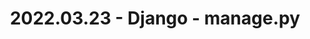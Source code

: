 ---
layout: single
title:  "2022.03.23 - Django - manage.py"
categories : 
    - 파이썬/장고 웹서비스 개발 완벽 가이드 with AskCompany
---